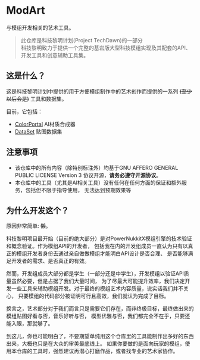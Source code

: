 # ModArt  

与模组开发相关的艺术工具。  

> 此仓库是科技黎明计划(Project TechDawn)的一部分  
> 科技黎明致力于提供一个完整的基岩版大型科技模组实现及其配套的API、开发工具和创意辅助工具集。  

## 这是什么？  

这是科技黎明计划中提供的用于方便模组制作中的艺术创作而提供的一系列 ~~(至少以后会是)~~ 工具和数据集。  

目前，它包括：  

- [ColorPortal](ColorPortal/README.md) AI材质合成器
- [DataSet](DataSet/README.md) 贴图数据集

## 注意事项  

- 该仓库中的所有内容（除特别标注外）均基于GNU AFFERO GENERAL PUBLIC LICENSE Version 3
  协议开源，**请务必遵守开源协议**。
- 本仓库中的工具（尤其是AI相关工具）没有任何在任何方面的保证和额外服务，包括但不限于指导使用，
  无法达到预期效果等

## 为什么开发这个？  

原因非常简单: ~~懒~~。  

科技黎明项目最开始（目前的绝大部分）是对PowerNukkitX模组引擎的技术验证和概念验证。作为模组API的开发者，
包括我在内的开发组成员一直认为只有以真正的模组开发者身份去通过亲自做做模组才能明白API设计是否合理、
是否能够满足开发者的需求、是否真正的有效。  

然而，开发组成员大部分都是学生（一部分还是中学生），开发模组以验证API质量虽然必要，但是占据了我们大量时间，
为了尽最大可能提升效率，我们决定开发一些工具来辅助模组开发。对于最终的模组艺术内容质量，说实话我们并不关心，
只要模组的代码部分被证明可行且高效，我们就认为完成了目标。  

换言之，艺术部分对于我们而言只是需要它们存在，而非终极目标，最终做出来的模组贴图好看与否，音乐好听与否，
模型优雅与否，我们都完全不在乎，只要还能入眼，那就够了。  

到这儿，你也可能明白了，不要期望单纯用这个仓库里的工具能制作出多好的东西出来，大概也只是在大众的审美最底线上。
如果你要做的是面向玩家的模组，使用本仓库的工具时，强烈建议再潜心打磨作品，或者找专业的艺术家协作。  

